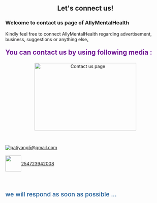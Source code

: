 

<h2 style="text-align: center">Let's connect us!</h2>

<h3>Welcome to contact us page of <span class="site-name-text">AllyMentalHealth</span></h3>

<p>Kindly feel free to connect <span class="site-name-text">AllyMentalHealth</span> regarding advertisement, business, suggestions or anything else<a href="https://www.contactuspagegenerator.top/" rel="dofollow" style="color:black">.</a>
 </p>

<p style="font-weight: bold; font-size: 1.3rem; color: #731a96;">You can contact us by using following media :</p>

<div class="separator" style="clear: both; text-align: center;"><a href="https://blogger.googleusercontent.com/img/b/R29vZ2xl/AVvXsEhLcT8kQ7q8eJFpW8SDptHxsqH1UwC7e3bwhYVd-qI1Vj--sDwUytiADGVT93glgqibDp7LRgAz72Dy8NB7-W9qxkYOz8ObJQxRepWBhk6eVNCYsTc5RA9Htci4qjSc3JBLXJ-v-qm-4BRGtLrQwHpLsZwpJq8yOw45tmfiIz9OJV9po6C107tjq5ZM/s612/contact-us.webp" imageanchor="1" style="margin-left: 1em; margin-right: 1em;"><img alt="Contact us page" border="0" data-original-height="408" data-original-width="612" height="213" src="https://blogger.googleusercontent.com/img/b/R29vZ2xl/AVvXsEhLcT8kQ7q8eJFpW8SDptHxsqH1UwC7e3bwhYVd-qI1Vj--sDwUytiADGVT93glgqibDp7LRgAz72Dy8NB7-W9qxkYOz8ObJQxRepWBhk6eVNCYsTc5RA9Htci4qjSc3JBLXJ-v-qm-4BRGtLrQwHpLsZwpJq8yOw45tmfiIz9OJV9po6C107tjq5ZM/w320-h213/contact-us.webp" width="320"></a></div>

<p><br></p>
<a class="email-text" style="align-items: center; display: flex;" href="mailto:patiyang5@gmail.com"><img src="https://blogger.googleusercontent.com/img/b/R29vZ2xl/AVvXsEg20BblIGVItalqULk6q_Og0LJ7HR7JJGHVJ4XdMDNSHwQASFgYEbRkvml_kEDwxTMGmz9Zi5FhNwxYjectSaO4MLtnIdlLer87pfNZgD5wDxbratjXbyBhWhcgI5_LRD0ztruwVIDpteZq0uBN0YcQ0dn77cnExMKgbQ2MTn9RsfnpaE2iVZ_aj72TUQ/s60/icons8-mail-60.png">patiyang5@gmail.com</a>

<br>
<a id="whatsapp" style="align-items: center; display: flex;" href="tel:254723942008"><img height="50px" src="https://blogger.googleusercontent.com/img/b/R29vZ2xl/AVvXsEiWVUtJPzX1zeHsW-uMP0MiTTdo3_KqdNKJJuA1___P8sMamG9-8VL0YeVtf9VxSY7pEc4RyIxFxaqfqr_hxqu_b1UwgPiJnmHF6iLH8DdADASsq4BnH5Wxgz_0YilcPhWyioClD-LmU45LquYhmEW2oPndr3YpuvQoDZn9-IBA_8oUGGlFbsvoJ3ofOw/s100/icons8-phone-100.png">254723942008</a>
<br>


<div style="display: flex; justify-content: flex-start; flex-direction: column; font-weight: 500; color: #1a5a96; font-size: 1.2rem;">
  <br>
<p>
  we will respond as soon as possible ...</p>
